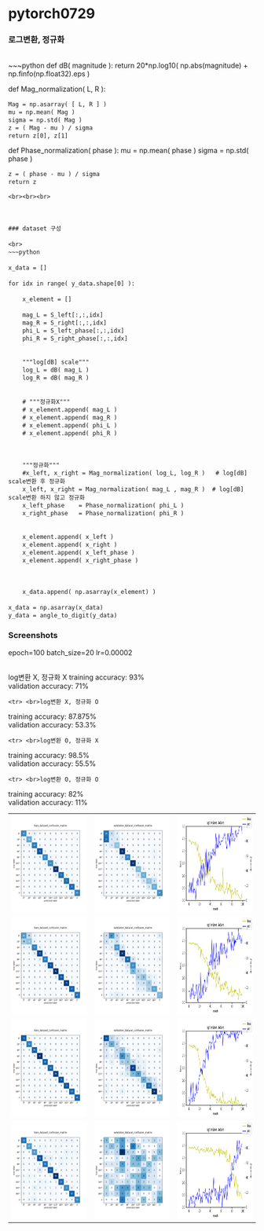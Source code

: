 # pytorch0729


### 로그변환, 정규화
<br>
~~~python
def dB( magnitude ):
    return 20*np.log10( np.abs(magnitude) + np.finfo(np.float32).eps )
    


def Mag_normalization( L, R ):

    Mag = np.asarray( [ L, R ] )
    mu = np.mean( Mag )
    sigma = np.std( Mag )
    z = ( Mag - mu ) / sigma
    return z[0], z[1]



def Phase_normalization( phase ):
    mu = np.mean( phase )
    sigma = np.std( phase )
    
    z = ( phase - mu ) / sigma
    return z
~~~
<br><br><br>



### dataset 구성

<br>
~~~python

x_data = []

for idx in range( y_data.shape[0] ):
    
    x_element = []
    
    mag_L = S_left[:,:,idx]
    mag_R = S_right[:,:,idx]
    phi_L = S_left_phase[:,:,idx]
    phi_R = S_right_phase[:,:,idx]


    """log[dB] scale"""
    log_L = dB( mag_L )
    log_R = dB( mag_R )


    # """정규화X"""
    # x_element.append( mag_L )
    # x_element.append( mag_R )
    # x_element.append( phi_L )
    # x_element.append( phi_R )



    """정규화"""
    #x_left, x_right = Mag_normalization( log_L, log_R )   # log[dB] scale변환 후 정규화
    x_left, x_right = Mag_normalization( mag_L , mag_R )  # log[dB] scale변환 하지 않고 정규화
    x_left_phase    = Phase_normalization( phi_L )
    x_right_phase   = Phase_normalization( phi_R )


    x_element.append( x_left )
    x_element.append( x_right )
    x_element.append( x_left_phase )
    x_element.append( x_right_phase )
    


    x_data.append( np.asarray(x_element) )

x_data = np.asarray(x_data)
y_data = angle_to_digit(y_data)
~~~


### Screenshots
epoch=100
batch_size=20
lr=0.00002

<table>
  <tr> <br>log변환 X, 정규화 X
  </tr>

  <tr>
    <td> <img src="https://github.com/Kang-Dong-Hwi/pytorch0729/blob/master/Screenshots/train_dataset_confusion_matrix2903.png", height=200px, width=250px>  </td>
    <td> <img src="https://github.com/Kang-Dong-Hwi/pytorch0729/blob/master/Screenshots/validation_dataset_confusion_matrix2903.png", height=200px, width=250px>  </td>
    <td> <img src="https://github.com/Kang-Dong-Hwi/pytorch0729/blob/master/Screenshots/Adam2903.png", height=200px, width=250px>  </td>
  </tr>
  
  <tr> training accuracy: 93%<br>
       validation accuracy: 71%<br>
  </tr>
  
    <tr> <br>log변환 X, 정규화 O
  </tr>

  <tr>
    <td> <img src="https://github.com/Kang-Dong-Hwi/pytorch0729/blob/master/Screenshots/train_dataset_confusion_matrix2904.png", height=200px, width=250px>  </td>
    <td> <img src="https://github.com/Kang-Dong-Hwi/pytorch0729/blob/master/Screenshots/validation_dataset_confusion_matrix2904.png", height=200px, width=250px>  </td>
    <td> <img src="https://github.com/Kang-Dong-Hwi/pytorch0729/blob/master/Screenshots/Adam2904.png", height=200px, width=250px>  </td>
  </tr>
  
  <tr> training accuracy: 87.875%<br>
       validation accuracy: 53.3%<br>
  </tr>
  
    <tr> <br>log변환 O, 정규화 X
  </tr>

  <tr>
    <td> <img src="https://github.com/Kang-Dong-Hwi/pytorch0729/blob/master/Screenshots/train_dataset_confusion_matrix2906.png", height=200px, width=250px>  </td>
    <td> <img src="https://github.com/Kang-Dong-Hwi/pytorch0729/blob/master/Screenshots/validation_dataset_confusion_matrix2906.png", height=200px, width=250px>  </td>
    <td> <img src="https://github.com/Kang-Dong-Hwi/pytorch0729/blob/master/Screenshots/Adam2906.png", height=200px, width=250px>  </td>
  </tr>
  
  <tr> training accuracy: 98.5%<br>
       validation accuracy: 55.5%<br>
  </tr>
  
    <tr> <br>log변환 O, 정규화 O
  </tr>

  <tr>
    <td> <img src="https://github.com/Kang-Dong-Hwi/pytorch0729/blob/master/Screenshots/train_dataset_confusion_matrix2905.png", height=200px, width=250px>  </td>
    <td> <img src="https://github.com/Kang-Dong-Hwi/pytorch0729/blob/master/Screenshots/validation_dataset_confusion_matrix2905.png", height=200px, width=250px>  </td>
    <td> <img src="https://github.com/Kang-Dong-Hwi/pytorch0729/blob/master/Screenshots/Adam2905.png", height=200px, width=250px>  </td>
  </tr>
  
  <tr> training accuracy: 82%<br>
       validation accuracy: 11%<br>
  </tr>


</table>
